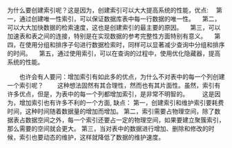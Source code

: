 为什么要创建索引呢？这是因为，创建索引可以大大提高系统的性能，优点:
　第一，通过创建唯一性索引，可以保证数据库表中每一行数据的唯一性。 
　第二，可以大大加快数据的检索速度，这也是创建索引的最主要的原因。
　第三，可以加速表和表之间的连接，特别是在实现数据的参考完整性方面特别有意义。
　第四，在使用分组和排序子句进行数据检索时，同样可以显著减少查询中分组和排序的时间。
　第五，通过使用索引，可以在查询的过程中，使用优化隐藏器，提高系统的性能。 

　　也许会有人要问：增加索引有如此多的优点，为什么不对表中的每一个列创建一个索引呢？
　　这种想法固然有其合理性，然而也有其片面性。虽然，索引有许多优点，但是，为表中的每一个列都增加索引，是非常不明智的。
　　这是因为，增加索引也有许多不利的一个方面, 缺点：
第一，创建索引和维护索引要耗费时间，这种时间随着数据量的增加而增加。
第二，索引需要占物理空间，除了数据表占数据空间之外，每一个索引还要占一定的物理空间，如果要建立聚簇索引，那么需要的空间就会更大。
第三，当对表中的数据进行增加、删除和修改的时候，索引也要动态的维护，这样就降低了数据的维护速度。 